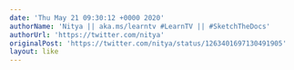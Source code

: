 ```yaml
---
date: 'Thu May 21 09:30:12 +0000 2020'
authorName: 'Nitya || aka.ms/learntv #LearnTV || #SketchTheDocs'
authorUrl: 'https://twitter.com/nitya'
originalPost: 'https://twitter.com/nitya/status/1263401697130491905'
layout: like
---
```

